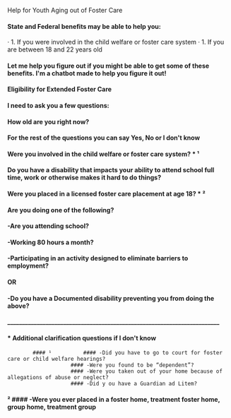 Help for Youth Aging out of Foster Care
 
#### State and Federal benefits may be able to help you:
·         1. If you were involved in the child welfare or foster care system
·         1. If you are between 18 and 22 years old
 
#### Let me help you figure out if you might be able to get some of these benefits.  I'm a chatbot made to help you figure it out!

#### Eligibility for Extended Foster Care
 
#### I need to ask you a few questions:
 
#### How old are you right now?
 
#### For the rest of the questions you can say Yes, No or I don't know
 
#### Were you involved in the child welfare or foster care system?  * ¹
 
#### Do you have a disability that impacts your ability to attend school full time, work or otherwise makes it hard to do things?
 
#### Were you placed in a licensed foster care placement at age 18?  * ²

#### Are you doing one of the following?
#### -Are you attending school?
#### -Working 80 hours a month?
#### -Participating in an activity designed to eliminate barriers to employment?

#### OR

#### -Do you have a Documented disability preventing you from doing the above?

#### ________________________________________________________________________
 
#### * Additional clarification questions if I don't know
 
        	#### ¹       	#### -Did you have to go to court for foster care or child welfare hearings?
                    	#### -Were you found to be “dependent”?
                    	#### -Were you taken out of your home because of allegations of abuse or neglect?
                    	#### -Did y ou have a Guardian ad Litem?
 
#### ²       	#### -Were you ever placed in a foster home, treatment foster home, group home, treatment group 
